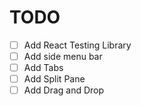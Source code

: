 # TODO

- [ ] Add React Testing Library
- [ ] Add side menu bar
- [ ] Add Tabs
- [ ] Add Split Pane
- [ ] Add Drag and Drop